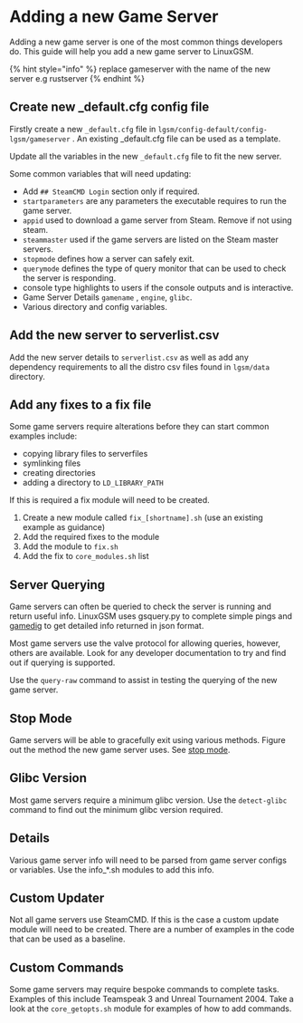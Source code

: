 # Adding a new Game Server

Adding a new game server is one of the most common things developers do. This guide will help you add a new game server to LinuxGSM.

{% hint style="info" %}
replace gameserver with the name of the new server e.g rustserver
{% endhint %}

## Create new \_default.cfg config file

Firstly create a new `_default.cfg` file in `lgsm/config-default/config-lgsm/gameserver` . An existing \_default.cfg file can be used as a template.

Update all the variables in the new `_default.cfg` file to fit the new server.

Some common variables that will need updating:

-   Add `## SteamCMD Login` section only if required.
-   `startparameters` are any parameters the executable requires to run the game server.
-   `appid` used to download a game server from Steam. Remove if not using steam.
-   `steammaster` used if the game servers are listed on the Steam master servers.
-   `stopmode` defines how a server can safely exit.
-   `querymode` defines the type of query monitor that can be used to check the server is responding.
-   console type highlights to users if the console outputs and is interactive.
-   Game Server Details `gamename` , `engine`, `glibc`.
-   Various directory and config variables.

## Add the new server to serverlist.csv

Add the new server details to `serverlist.csv` as well as add any dependency requirements to all the distro csv files found in `lgsm/data` directory.

## Add any fixes to a fix file

Some game servers require alterations before they can start common examples include:

-   copying library files to serverfiles
-   symlinking files
-   creating directories
-   adding a directory to `LD_LIBRARY_PATH`

If this is required a fix module will need to be created.

1. Create a new module called `fix_[shortname].sh` (use an existing example as guidance)
2. Add the required fixes to the module
3. Add the module to `fix.sh`
4. Add the fix to `core_modules.sh` list

## Server Querying

Game servers can often be queried to check the server is running and return useful info. LinuxGSM uses gsquery.py to complete simple pings and [gamedig](https://github.com/gamedig/node-gamedig) to get detailed info returned in json format.&#x20;

Most game servers use the valve protocol for allowing queries, however, others are available. Look for any developer documentation to try and find out if querying is supported.&#x20;

Use the `query-raw` command to assist in testing the querying of the new game server.&#x20;

## Stop Mode

Game servers will be able to gracefully exit using various methods. Figure out the method the new game server uses. See [stop mode](https://docs.linuxgsm.com/features/stop-mode).

## Glibc Version

Most game servers require a minimum glibc version. Use the `detect-glibc` command to find out the minimum glibc version required.

## Details

Various game server info will need to be parsed from game server configs or variables. Use the info\_\*.sh modules to add this info.&#x20;

## Custom Updater

Not all game servers use SteamCMD. If this is the case a custom update module will need to be created. There are a number of examples in the code that can be used as a baseline.

## Custom Commands

Some game servers may require bespoke commands to complete tasks. Examples of this include Teamspeak 3 and Unreal Tournament 2004. Take a look at the `core_getopts.sh` module for examples of how to add commands.
